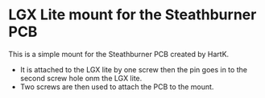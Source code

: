 # LGX Lite mount for the Steathburner PCB
This is a simple mount for the Steathburner PCB created by HartK.  
- It is attached to the LGX lite by one screw then the pin goes in to the second screw hole onm the LGX lite.
- Two screws are then used to attach the PCB to the mount.
